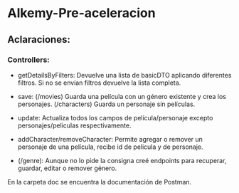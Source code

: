 # Alkemy-Pre-aceleracion

## Aclaraciones:

### Controllers:

- getDetailsByFilters: Devuelve una lista de basicDTO aplicando diferentes filtros.
		       Si no se envían filtros devuelve la lista completa.

- save: (/movies) Guarda una película con un género existente y crea los personajes.
	(/characters) Guarda un personaje sin películas.

- update: Actualiza todos los campos de película/personaje excepto personajes/peliculas respectivamente.

- addCharacter/removeCharacter: Permite agregar o remover un personaje de una película, recibe id de pelicula y de personaje.

- (/genre): Aunque no lo pide la consigna creé endpoints para recuperar, guardar, editar o remover género.

En la carpeta doc se encuentra la documentación de Postman.